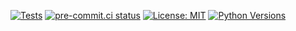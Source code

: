 [![Tests](https://github.com/flyingdutchman23/watson-overtime/workflows/Tests/badge.svg)](https://github.com/flyingdutchman23/watson-overtime/actions?workflow=Tests)
[![pre-commit.ci status](https://results.pre-commit.ci/badge/github/flyingdutchman23/watson-overtime/main.svg)](https://results.pre-commit.ci/latest/github/flyingdutchman23/watson-overtime/main)
[![License: MIT](https://img.shields.io/badge/License-MIT-yellow.svg)](https://opensource.org/licenses/MIT)
[![Python Versions](https://img.shields.io/pypi/pyversions/watson-overtime)](https://img.shields.io/pypi/pyversions/watson-overtime)
